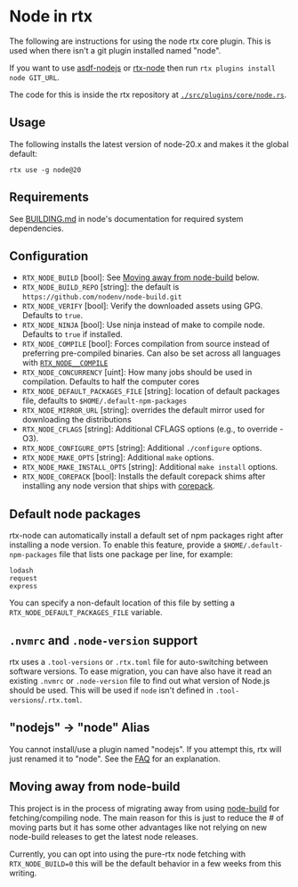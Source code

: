 # Node in rtx

The following are instructions for using the node rtx core plugin. This is used when there isn't a
git plugin installed named "node".

If you want to use [asdf-nodejs](https://github.com/asdf-vm/asdf-nodejs) or
[rtx-node](https://github.com/rtx-plugins/rtx-nodejs) then run `rtx plugins install node GIT_URL`.

The code for this is inside the rtx repository at [`./src/plugins/core/node.rs`](https://github.com/jdx/rtx/blob/main/src/plugins/core/node.rs).

## Usage

The following installs the latest version of node-20.x and makes it the global
default:

```sh-session
rtx use -g node@20
```

## Requirements

See [BUILDING.md](https://github.com/nodejs/node/blob/main/BUILDING.md#building-nodejs-on-supported-platforms) in node's documentation for
required system dependencies.

## Configuration

- `RTX_NODE_BUILD` [bool]: See [Moving away from node-build](#moving-away-from-node-build) below.
- `RTX_NODE_BUILD_REPO` [string]: the default is `https://github.com/nodenv/node-build.git`
- `RTX_NODE_VERIFY` [bool]: Verify the downloaded assets using GPG. Defaults to `true`.
- `RTX_NODE_NINJA` [bool]: Use ninja instead of make to compile node. Defaults to `true` if installed.
- `RTX_NODE_COMPILE` [bool]: Forces compilation from source instead of preferring pre-compiled binaries. Can also be set across all languages with [`RTX_NODE__COMPILE`](https://github.com/jdx/rtx#rtx_node_compile1)
- `RTX_NODE_CONCURRENCY` [uint]: How many jobs should be used in compilation. Defaults to half the computer cores
- `RTX_NODE_DEFAULT_PACKAGES_FILE` [string]: location of default packages file, defaults to `$HOME/.default-npm-packages`
- `RTX_NODE_MIRROR_URL` [string]: overrides the default mirror used for downloading the distributions
- `RTX_NODE_CFLAGS` [string]: Additional CFLAGS options (e.g., to override -O3).
- `RTX_NODE_CONFIGURE_OPTS` [string]: Additional `./configure` options.
- `RTX_NODE_MAKE_OPTS` [string]: Additional `make` options.
- `RTX_NODE_MAKE_INSTALL_OPTS` [string]: Additional `make install` options.
- `RTX_NODE_COREPACK` [bool]: Installs the default corepack shims after installing any node version that ships with [corepack](https://github.com/nodejs/corepack).

## Default node packages

rtx-node can automatically install a default set of npm packages right after installing a node version. To enable this feature, provide a `$HOME/.default-npm-packages` file that lists one package per line, for example:

```text
lodash
request
express
```

You can specify a non-default location of this file by setting a `RTX_NODE_DEFAULT_PACKAGES_FILE` variable.

## `.nvmrc` and `.node-version` support

rtx uses a `.tool-versions` or `.rtx.toml` file for auto-switching between software versions. To ease migration, you can have also have it read an existing `.nvmrc` or `.node-version` file to find out what version of Node.js should be used. This will be used if `node` isn't defined in `.tool-versions`/`.rtx.toml`.

## "nodejs" -> "node" Alias

You cannot install/use a plugin named "nodejs". If you attempt this, rtx will just renamed it to
"node". See the [FAQ](https://github.com/jdx/rtx#what-is-the-difference-between-nodejs-and-node-or-golang-and-go)
for an explanation.

## Moving away from node-build

This project is in the process of migrating away from using [node-build](https://github.com/nodenv/node-build) for fetching/compiling node.
The main reason for this is just to reduce the # of moving parts but it has some other advantages like not relying on new node-build releases to
get the latest node releases.

Currently, you can opt into using the pure-rtx node fetching with `RTX_NODE_BUILD=0` this will be the default
behavior in a few weeks from this writing.
